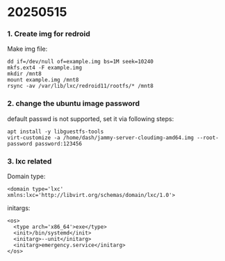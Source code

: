 # 20250515
### 1. Create img for redroid
Make img file:     

```
dd if=/dev/null of=example.img bs=1M seek=10240
mkfs.ext4 -F example.img
mkdir /mnt8
mount example.img /mnt8
rsync -av /var/lib/lxc/redroid11/rootfs/* /mnt8
```
### 2. change the ubuntu image password
default passwd is not supported, set it via following steps:       

```
apt install -y libguestfs-tools
virt-customize -a /home/dash/jammy-server-cloudimg-amd64.img --root-password password:123456
```

### 3. lxc related
Domain type:      

```
<domain type='lxc' xmlns:lxc='http://libvirt.org/schemas/domain/lxc/1.0'>
```
initargs:      

```
<os>
  <type arch='x86_64'>exe</type>
  <init>/bin/systemd</init>
  <initarg>--unit</initarg>
  <initarg>emergency.service</initarg>
</os>
```
